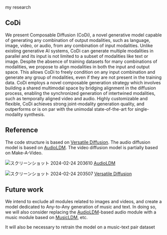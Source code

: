my research

## CoDi

We present Composable Diffusion (CoDi), a novel generative model capable of generating any combination of output modalities, such as language, image, video, or audio, from any combination of input modalities. Unlike existing generative AI systems, CoDi can generate multiple modalities in parallel and its input is not limited to a subset of modalities like text or image. Despite the absence of training datasets for many combinations of modalities, we propose to align modalities in both the input and output space. This allows CoDi to freely condition on any input combination and generate any group of modalities, even if they are not present in the training data. CoDi employs a novel composable generation strategy which involves building a shared multimodal space by bridging alignment in the diffusion process, enabling the synchronized generation of intertwined modalities, such as temporally aligned video and audio. Highly customizable and flexible, CoDi achieves strong joint-modality generation quality, and outperforms or is on par with the unimodal state-of-the-art for single-modality synthesis.

## Reference
The code structure is based on [Versatile Diffusion](https://github.com/SHI-Labs/Versatile-Diffusion). The audio diffusion model is based on [AudioLDM](https://github.com/haoheliu/AudioLDM). The video diffusion model is partially based on Make-A-Video.

![スクリーンショット 2024-02-24 203610](https://github.com/NakataKoo/music-text-multimodal-diffusion/assets/59306727/298197d2-82b6-4bc3-a3dc-80a83d1356e8)
[AudioLDM](https://github.com/haoheliu/AudioLDM)

![スクリーンショット 2024-02-24 203507](https://github.com/NakataKoo/music-text-multimodal-diffusion/assets/59306727/bdfb42ae-cefb-49c9-b601-4d72a386410b)
[Versatile Diffusion](https://github.com/SHI-Labs/Versatile-Diffusion)

## Future work

We intend to exclude all modules related to images and videos, and create a model dedicated to Any-to-Any generation of music and text. In doing so, we will also consider replacing the [AudioLDM](https://github.com/haoheliu/AudioLDM)-based audio module with a music module based on [MusicLDM](https://github.com/RetroCirce/MusicLDM/tree/main), etc.

It will also be necessary to retrain the model on a music-text pair dataset
